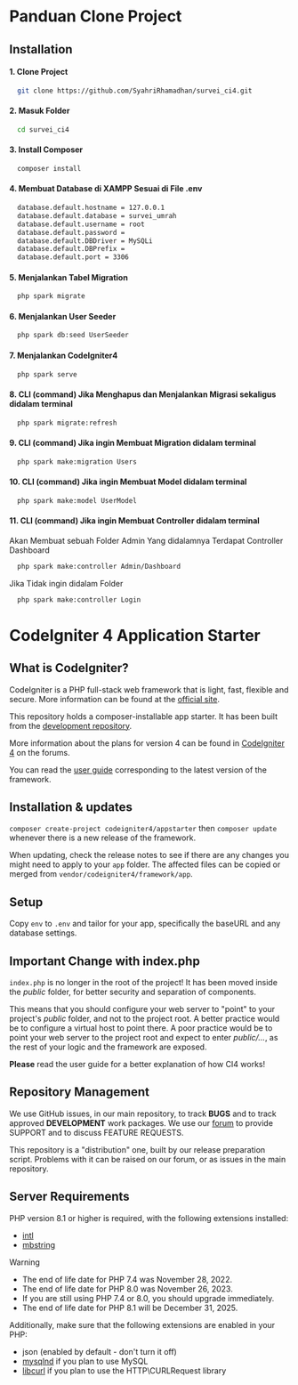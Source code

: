 # Panduan Clone Project
## Installation

#### 1. Clone Project

```bash
  git clone https://github.com/SyahriRhamadhan/survei_ci4.git
```

#### 2. Masuk Folder

```bash
  cd survei_ci4
```

#### 3. Install Composer

```bash
  composer install
```

#### 4. Membuat  Database di XAMPP Sesuai di File .env 

```bash
  database.default.hostname = 127.0.0.1
  database.default.database = survei_umrah
  database.default.username = root
  database.default.password = 
  database.default.DBDriver = MySQLi
  database.default.DBPrefix =
  database.default.port = 3306
```

#### 5. Menjalankan Tabel Migration  

```bash
  php spark migrate
```

#### 6. Menjalankan User Seeder  

```bash
  php spark db:seed UserSeeder
```

#### 7. Menjalankan CodeIgniter4 

```bash
  php spark serve
```

#### 8. CLI (command) Jika  Menghapus dan  Menjalankan Migrasi sekaligus  didalam terminal

```bash
  php spark migrate:refresh
```
#### 9. CLI (command) Jika ingin Membuat Migration didalam terminal

```bash
  php spark make:migration Users
```

#### 10. CLI (command) Jika ingin Membuat Model didalam terminal

```bash
  php spark make:model UserModel 
```

#### 11. CLI (command) Jika ingin Membuat Controller didalam terminal
Akan Membuat sebuah Folder Admin Yang didalamnya Terdapat Controller Dashboard
```bash
  php spark make:controller Admin/Dashboard
```

Jika Tidak ingin didalam Folder 
```bash
  php spark make:controller Login
```


# CodeIgniter 4 Application Starter

## What is CodeIgniter?

CodeIgniter is a PHP full-stack web framework that is light, fast, flexible and secure.
More information can be found at the [official site](https://codeigniter.com).

This repository holds a composer-installable app starter.
It has been built from the
[development repository](https://github.com/codeigniter4/CodeIgniter4).

More information about the plans for version 4 can be found in [CodeIgniter 4](https://forum.codeigniter.com/forumdisplay.php?fid=28) on the forums.

You can read the [user guide](https://codeigniter.com/user_guide/)
corresponding to the latest version of the framework.

## Installation & updates

`composer create-project codeigniter4/appstarter` then `composer update` whenever
there is a new release of the framework.

When updating, check the release notes to see if there are any changes you might need to apply
to your `app` folder. The affected files can be copied or merged from
`vendor/codeigniter4/framework/app`.

## Setup

Copy `env` to `.env` and tailor for your app, specifically the baseURL
and any database settings.

## Important Change with index.php

`index.php` is no longer in the root of the project! It has been moved inside the *public* folder,
for better security and separation of components.

This means that you should configure your web server to "point" to your project's *public* folder, and
not to the project root. A better practice would be to configure a virtual host to point there. A poor practice would be to point your web server to the project root and expect to enter *public/...*, as the rest of your logic and the
framework are exposed.

**Please** read the user guide for a better explanation of how CI4 works!

## Repository Management

We use GitHub issues, in our main repository, to track **BUGS** and to track approved **DEVELOPMENT** work packages.
We use our [forum](http://forum.codeigniter.com) to provide SUPPORT and to discuss
FEATURE REQUESTS.

This repository is a "distribution" one, built by our release preparation script.
Problems with it can be raised on our forum, or as issues in the main repository.

## Server Requirements

PHP version 8.1 or higher is required, with the following extensions installed:

- [intl](http://php.net/manual/en/intl.requirements.php)
- [mbstring](http://php.net/manual/en/mbstring.installation.php)

> [!WARNING]
> - The end of life date for PHP 7.4 was November 28, 2022.
> - The end of life date for PHP 8.0 was November 26, 2023.
> - If you are still using PHP 7.4 or 8.0, you should upgrade immediately.
> - The end of life date for PHP 8.1 will be December 31, 2025.

Additionally, make sure that the following extensions are enabled in your PHP:

- json (enabled by default - don't turn it off)
- [mysqlnd](http://php.net/manual/en/mysqlnd.install.php) if you plan to use MySQL
- [libcurl](http://php.net/manual/en/curl.requirements.php) if you plan to use the HTTP\CURLRequest library

